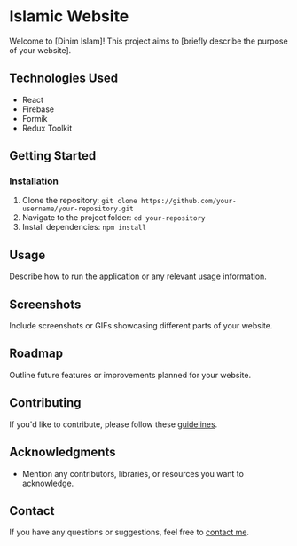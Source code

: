 # Islamic Website

Welcome to [Dinim Islam]! This project aims to [briefly describe the purpose of your website].

## Technologies Used

- React
- Firebase
- Formik
- Redux Toolkit


## Getting Started

### Installation

1. Clone the repository: `git clone https://github.com/your-username/your-repository.git`
2. Navigate to the project folder: `cd your-repository`
3. Install dependencies: `npm install`

## Usage

Describe how to run the application or any relevant usage information.

## Screenshots

Include screenshots or GIFs showcasing different parts of your website.

## Roadmap

Outline future features or improvements planned for your website.

## Contributing

If you'd like to contribute, please follow these [guidelines](CONTRIBUTING.md).

## Acknowledgments

- Mention any contributors, libraries, or resources you want to acknowledge.

## Contact

If you have any questions or suggestions, feel free to [contact me](mailto:your-email@example.com).

